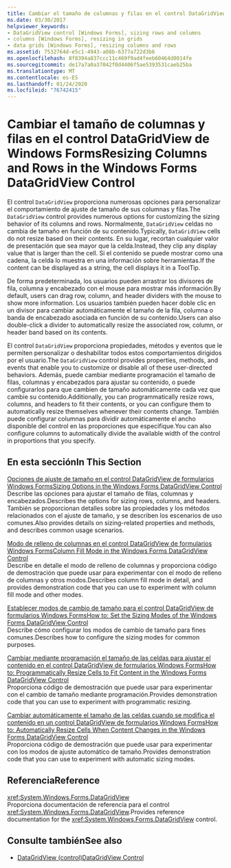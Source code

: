 ```yaml
---
title: Cambiar el tamaño de columnas y filas en el control DataGridView
ms.date: 03/30/2017
helpviewer_keywords:
- DataGridView control [Windows Forms], sizing rows and columns
- columns [Windows Forms], resizing in grids
- data grids [Windows Forms], resizing columns and rows
ms.assetid: 7532764d-e5c1-4943-a08b-6377a722d3b6
ms.openlocfilehash: 8f8394a837ccc11c469f9ad4feeb60464d0014fe
ms.sourcegitcommit: de17a7a0a37042f0d4406f5ae5393531caeb25ba
ms.translationtype: MT
ms.contentlocale: es-ES
ms.lasthandoff: 01/24/2020
ms.locfileid: "76742415"
---
```

# <a name="resizing-columns-and-rows-in-the-windows-forms-datagridview-control"></a><span data-ttu-id="8367c-102">Cambiar el tamaño de columnas y filas en el control DataGridView de Windows Forms</span><span class="sxs-lookup"><span data-stu-id="8367c-102">Resizing Columns and Rows in the Windows Forms DataGridView Control</span></span>
<span data-ttu-id="8367c-103">El control `DataGridView` proporciona numerosas opciones para personalizar el comportamiento de ajuste de tamaño de sus columnas y filas.</span><span class="sxs-lookup"><span data-stu-id="8367c-103">The `DataGridView` control provides numerous options for customizing the sizing behavior of its columns and rows.</span></span> <span data-ttu-id="8367c-104">Normalmente, `DataGridView` celdas no cambia de tamaño en función de su contenido.</span><span class="sxs-lookup"><span data-stu-id="8367c-104">Typically, `DataGridView` cells do not resize based on their contents.</span></span> <span data-ttu-id="8367c-105">En su lugar, recortan cualquier valor de presentación que sea mayor que la celda.</span><span class="sxs-lookup"><span data-stu-id="8367c-105">Instead, they clip any display value that is larger than the cell.</span></span> <span data-ttu-id="8367c-106">Si el contenido se puede mostrar como una cadena, la celda lo muestra en una información sobre herramientas.</span><span class="sxs-lookup"><span data-stu-id="8367c-106">If the content can be displayed as a string, the cell displays it in a ToolTip.</span></span>  
  
 <span data-ttu-id="8367c-107">De forma predeterminada, los usuarios pueden arrastrar los divisores de fila, columna y encabezado con el mouse para mostrar más información.</span><span class="sxs-lookup"><span data-stu-id="8367c-107">By default, users can drag row, column, and header dividers with the mouse to show more information.</span></span> <span data-ttu-id="8367c-108">Los usuarios también pueden hacer doble clic en un divisor para cambiar automáticamente el tamaño de la fila, columna o banda de encabezado asociada en función de su contenido.</span><span class="sxs-lookup"><span data-stu-id="8367c-108">Users can also double-click a divider to automatically resize the associated row, column, or header band based on its contents.</span></span>  
  
 <span data-ttu-id="8367c-109">El control `DataGridView` proporciona propiedades, métodos y eventos que le permiten personalizar o deshabilitar todos estos comportamientos dirigidos por el usuario.</span><span class="sxs-lookup"><span data-stu-id="8367c-109">The `DataGridView` control provides properties, methods, and events that enable you to customize or disable all of these user-directed behaviors.</span></span> <span data-ttu-id="8367c-110">Además, puede cambiar mediante programación el tamaño de filas, columnas y encabezados para ajustar su contenido, o puede configurarlos para que cambien de tamaño automáticamente cada vez que cambie su contenido.</span><span class="sxs-lookup"><span data-stu-id="8367c-110">Additionally, you can programmatically resize rows, columns, and headers to fit their contents, or you can configure them to automatically resize themselves whenever their contents change.</span></span> <span data-ttu-id="8367c-111">También puede configurar columnas para dividir automáticamente el ancho disponible del control en las proporciones que especifique.</span><span class="sxs-lookup"><span data-stu-id="8367c-111">You can also configure columns to automatically divide the available width of the control in proportions that you specify.</span></span>  
  
## <a name="in-this-section"></a><span data-ttu-id="8367c-112">En esta sección</span><span class="sxs-lookup"><span data-stu-id="8367c-112">In This Section</span></span>  
 [<span data-ttu-id="8367c-113">Opciones de ajuste de tamaño en el control DataGridView de formularios Windows Forms</span><span class="sxs-lookup"><span data-stu-id="8367c-113">Sizing Options in the Windows Forms DataGridView Control</span></span>](sizing-options-in-the-windows-forms-datagridview-control.md)  
 <span data-ttu-id="8367c-114">Describe las opciones para ajustar el tamaño de filas, columnas y encabezados.</span><span class="sxs-lookup"><span data-stu-id="8367c-114">Describes the options for sizing rows, columns, and headers.</span></span> <span data-ttu-id="8367c-115">También se proporcionan detalles sobre las propiedades y los métodos relacionados con el ajuste de tamaño, y se describen los escenarios de uso comunes.</span><span class="sxs-lookup"><span data-stu-id="8367c-115">Also provides details on sizing-related properties and methods, and describes common usage scenarios.</span></span>  
  
 [<span data-ttu-id="8367c-116">Modo de relleno de columnas en el control DataGridView de formularios Windows Forms</span><span class="sxs-lookup"><span data-stu-id="8367c-116">Column Fill Mode in the Windows Forms DataGridView Control</span></span>](column-fill-mode-in-the-windows-forms-datagridview-control.md)  
 <span data-ttu-id="8367c-117">Describe en detalle el modo de relleno de columnas y proporciona código de demostración que puede usar para experimentar con el modo de relleno de columnas y otros modos.</span><span class="sxs-lookup"><span data-stu-id="8367c-117">Describes column fill mode in detail, and provides demonstration code that you can use to experiment with column fill mode and other modes.</span></span>  
  
 [<span data-ttu-id="8367c-118">Establecer modos de cambio de tamaño para el control DataGridView de formularios Windows Forms</span><span class="sxs-lookup"><span data-stu-id="8367c-118">How to: Set the Sizing Modes of the Windows Forms DataGridView Control</span></span>](how-to-set-the-sizing-modes-of-the-windows-forms-datagridview-control.md)  
 <span data-ttu-id="8367c-119">Describe cómo configurar los modos de cambio de tamaño para fines comunes.</span><span class="sxs-lookup"><span data-stu-id="8367c-119">Describes how to configure the sizing modes for common purposes.</span></span>  
  
 [<span data-ttu-id="8367c-120">Cambiar mediante programación el tamaño de las celdas para ajustar el contenido en el control DataGridView de formularios Windows Forms</span><span class="sxs-lookup"><span data-stu-id="8367c-120">How to: Programmatically Resize Cells to Fit Content in the Windows Forms DataGridView Control</span></span>](programmatically-resize-cells-to-fit-content-in-the-datagrid.md)  
 <span data-ttu-id="8367c-121">Proporciona código de demostración que puede usar para experimentar con el cambio de tamaño mediante programación.</span><span class="sxs-lookup"><span data-stu-id="8367c-121">Provides demonstration code that you can use to experiment with programmatic resizing.</span></span>  
  
 [<span data-ttu-id="8367c-122">Cambiar automáticamente el tamaño de las celdas cuando se modifica el contenido en un control DataGridView de formularios Windows Forms</span><span class="sxs-lookup"><span data-stu-id="8367c-122">How to: Automatically Resize Cells When Content Changes in the Windows Forms DataGridView Control</span></span>](automatically-resize-cells-when-content-changes-in-the-datagrid.md)  
 <span data-ttu-id="8367c-123">Proporciona código de demostración que puede usar para experimentar con los modos de ajuste automático de tamaño.</span><span class="sxs-lookup"><span data-stu-id="8367c-123">Provides demonstration code that you can use to experiment with automatic sizing modes.</span></span>  
  
## <a name="reference"></a><span data-ttu-id="8367c-124">Referencia</span><span class="sxs-lookup"><span data-stu-id="8367c-124">Reference</span></span>  
 <xref:System.Windows.Forms.DataGridView>  
 <span data-ttu-id="8367c-125">Proporciona documentación de referencia para el control <xref:System.Windows.Forms.DataGridView>.</span><span class="sxs-lookup"><span data-stu-id="8367c-125">Provides reference documentation for the <xref:System.Windows.Forms.DataGridView> control.</span></span>  
  
## <a name="see-also"></a><span data-ttu-id="8367c-126">Consulte también</span><span class="sxs-lookup"><span data-stu-id="8367c-126">See also</span></span>

- [<span data-ttu-id="8367c-127">DataGridView (control)</span><span class="sxs-lookup"><span data-stu-id="8367c-127">DataGridView Control</span></span>](datagridview-control-windows-forms.md)
